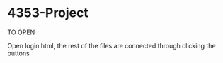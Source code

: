 # 4353-Project

TO OPEN

Open login.html, the rest of the files are connected through clicking the buttons
